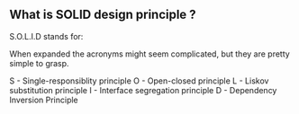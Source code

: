 ## What is SOLID design principle ? ##
S.O.L.I.D stands for:

When expanded the acronyms might seem complicated, but they are pretty simple to grasp.

S - Single-responsiblity principle
O - Open-closed principle
L - Liskov substitution principle
I - Interface segregation principle
D - Dependency Inversion Principle
